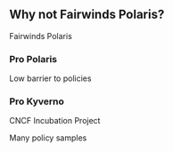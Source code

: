 ## Why not Fairwinds Polaris?

Fairwinds Polaris [](https://polaris.docs.fairwinds.com/)

### Pro Polaris

Low barrier to policies

### Pro Kyverno

CNCF Incubation Project [](https://www.cncf.io/projects/kyverno/)

Many policy samples
